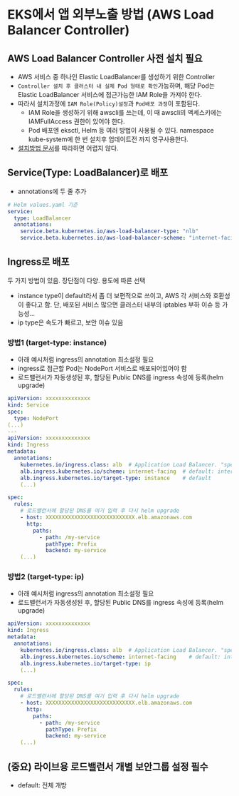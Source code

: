 # EKS에서 앱 외부노출 방법 (AWS Load Balancer Controller)

## AWS Load Balancer Controller 사전 설치 필요

- AWS 서비스 중 하나인 Elastic LoadBalancer를 생성하기 위한 Controller
- `Controller 설치 후 클러스터 내 실제 Pod 형태로 확인`가능하며, 해당 Pod는 Elastic LoadBalancer 서비스에 접근가능한 IAM Role을 가져야 한다.
- 따라서 설치과정에 `IAM Role(Policy)설정`과 `Pod배포 과정`이 포함된다.
  - IAM Role을 생성하기 위해 awscli를 쓰는데, 이 때 awscli의 액세스키에는 IAMFullAccess 권한이 있어야 한다.
  - Pod 배포엔 eksctl, Helm 등 여러 방법이 사용될 수 있다. namespace kube-system에 한 번 설치후 업데이트전 까지 영구사용한다.
- [설치방법 문서](https://docs.aws.amazon.com/ko_kr/eks/latest/userguide/aws-load-balancer-controller.html)를 따라하면 어렵지 않다.
  
## Service(Type: LoadBalancer)로 배포

- annotations에 두 줄 추가

```yaml
# Helm values.yaml 기준
service:
  type: LoadBalancer
  annotations: 
    service.beta.kubernetes.io/aws-load-balancer-type: "nlb"                # Network Load Balancer
    service.beta.kubernetes.io/aws-load-balancer-scheme: "internet-facing"  # default: internal(VPC)
```

## Ingress로 배포

두 가지 방법이 있음. 장단점이 다양. 용도에 따른 선택

- instance type이 default라서 좀 더 보편적으로 쓰이고, AWS 각 서비스와 호환성이 좋다고 함. 단, 배포된 서비스 많으면 클러스터 내부의 iptables 부하 이슈 등 가능성...
- ip type은 속도가 빠르고, 보안 이슈 있음

### 방법1 (target-type: instance)

- 아래 예시처럼 ingress의 annotation 최소설정 필요
- ingress로 접근할 Pod는 NodePort 서비스로 배포되어있어야 함
- 로드밸런서가 자동생성된 후, 할당된 Public DNS를 ingress 속성에 등록(helm upgrade)

```yaml
apiVersion: xxxxxxxxxxxxxx
kind: Service
spec:
  type: NodePort
(...)
---
apiVersion: xxxxxxxxxxxxxx
kind: Ingress
metadata:
  annotations:
    kubernetes.io/ingress.class: alb  # Application Load Balancer. "spec.ingressClassName: alb" 불가
    alb.ingress.kubernetes.io/scheme: internet-facing  # default: internal
    alb.ingress.kubernetes.io/target-type: instance    # default
    (...)

spec:
  rules:
    # 로드밸런서에 할당된 DNS를 여기 입력 후 다시 helm upgrade
    - host: XXXXXXXXXXXXXXXXXXXXXXXXXXXX.elb.amazonaws.com
      http:
        paths:
          - path: /my-service
            pathType: Prefix
            backend: my-service
    (...)
```

### 방법2 (target-type: ip)

- 아래 예시처럼 ingress의 annotation 최소설정 필요
- 로드밸런서가 자동생성된 후, 할당된 Public DNS를 ingress 속성에 등록(helm upgrade)

```yaml
apiVersion: xxxxxxxxxxxxxx
kind: Ingress
metadata:
  annotations:
    kubernetes.io/ingress.class: alb  # Application Load Balancer. "spec.ingressClassName: alb" 불가
    alb.ingress.kubernetes.io/scheme: internet-facing    # default: internal
    alb.ingress.kubernetes.io/target-type: ip            
    (...)

spec:
  rules:
    # 로드밸런서에 할당된 DNS를 여기 입력 후 다시 helm upgrade
    - host: XXXXXXXXXXXXXXXXXXXXXXXXXXXX.elb.amazonaws.com
      http:
        paths:
          - path: /my-service
            pathType: Prefix
            backend: my-service
    (...)
```

## (중요) 라이브용 로드밸런서 개별 보안그룹 설정 필수

- default: 전체 개방